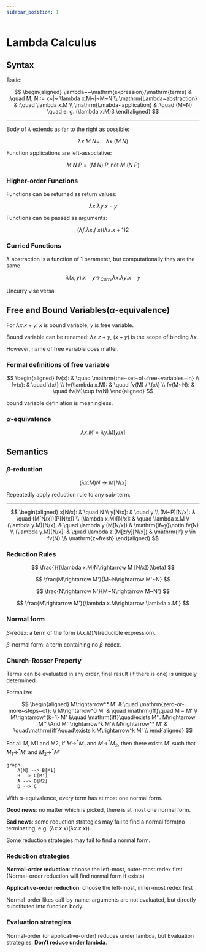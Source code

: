 ```yaml
---
sidebar_position: 1
---
```


# Lambda Calculus

## Syntax

Basic:

$$
\begin{aligned}
    \lambda~~\mathrm{expression}/\mathrm{terms} & :\quad M, N::= x~|~ \lambda x.M~|~M~N \\
    \mathrm{Lambda~abstraction} & :\quad  \lambda x.M \\
    \mathrm{Lmabda~application} & :\quad  (M~N) \quad e. g. (\lambda x.M)3
\end{aligned}
$$

----

Body of $\lambda$ extends as far to the right as possible:

$$
\lambda x. M~N=\quad \lambda x.(M~N)
$$

Function applications are left-associative:

$$
M~N~P = (M~N)~P, \mathrm{not}~M~(N~P)
$$

### Higher-order Functions

Functions can be returned as return values:

$$
\lambda x.\lambda y.x-y
$$

Functions can be passed as arguments:

$$
(\lambda f.\lambda x.f~x)(\lambda x.x+1)2
$$

### Curried Functions

$\lambda$ abstraction is a function of 1 parameter, but computationally they are the same.

$$
\lambda(x, y).x-y\rightarrow_{Curry}\lambda x.\lambda y.x-y
$$

Uncurry vise versa.

## Free and Bound Variables($\alpha$-equivalence)

For $\lambda x.x+y$: $x$ is bound variable, $y$ is free variable.

Bound variable can be renamed: $\lambda z. z+y$, $(x+y)$ is the scope of binding $\lambda x$.

However, name of free variable does matter.

### Formal definitions of free variable

$$
\begin{aligned}
    fv(x): & \quad \mathrm{the~set~of~free~variables~in} \\
    fv(x): & \quad \{x\} \\
    fv(\lambda x.M): &  \quad fv(M) / \{x\} \\
    fv(M~N): &  \quad fv(M)\cup fv(N)
\end{aligned}
$$

bound variable definiation is meaningless.

### $\alpha$-equivalence

$$
\lambda x.M = \lambda y.M[y/x]
$$

## Semantics

### $\beta$-reduction

$$
(\lambda x.M) N \rightarrow M[N/x]
$$

Repeatedly apply reduction rule to any sub-term.

----

$$
\begin{aligned}
    x[N/x]: & \quad N \\
    y[N/x]: & \quad y \\
    (M~P)[N/x]: & \quad (M[N/x])(P[N/x]) \\
    (\lambda x.M)[N/x]: & \quad \lambda x.M \\
    (\lambda y.M)[N/x]: & \quad \lambda y.(M[N/x]) & \mathrm{if~y}\notin fv(N) \\
    (\lambda y.M)[N/x]: & \quad \lambda z.(M[z/y][N/x]) & \mathrm{if} y \in fv(N) \& \mathrm{z~fresh}
\end{aligned}
$$

### Reduction Rules

$$
\frac{}{(\lambda x.M)N\rightarrow M [N/x]}(\beta)
$$

$$
\frac{M\rightarrow M'}{M~N\rightarrow M'~N}
$$

$$
\frac{N\rightarrow N'}{M~N\rightarrow M~N'}
$$

$$
\frac{M\rightarrow M'}{\lambda x.M\rightarrow \lambda x.M'}
$$

### Normal form

$\beta$-redex: a term of the form $(\lambda x.M)N$(reducible expression).

$\beta$-normal form: a term containing no $\beta$-redex.

### Church-Rosser Property

Terms can be evaluated in any order, final result (if there is one) is uniquely determined.

Formalize:

$$
\begin{aligned}
    M\rightarrow^* M' & \quad \mathrm{zero-or-more~steps~of}: \\
    M\rightarrow^0 M' & \quad \mathrm{iff}\quad M = M' \\
    M\rightarrow^{k+1} M' &\quad \mathrm{iff}\quad\exists M''. M\rightarrow M'' \And M''\rightarrow^k M'\\
    M\rightarrow^* M' & \quad\mathrm{iff}\quad\exists k.M\rightarrow^k M' \\
\end{aligned}
$$

For all M, M1 and M2,
if $M\rightarrow^*M_1$ and $M\rightarrow^*M_2$, then there exists M’ such that 
$M_1\rightarrow^*M'$ and $M_2\rightarrow^*M'$

```mermaid
graph
    A[M] --> B[M1]
    B --> C[M']
    A --> D[M2]
    D --> C
```

With $\alpha$-equivalence, every term has at most one normal form.

**Good news**: no matter which is picked, there is at most one normal form.

**Bad news**: some reduction strategies may fail to find a normal form(no terminating, e.g. $(\lambda x.x~x)(\lambda x.x~x)$).

Some reduction strategies may fail to find a normal form.

### Reduction strategies

**Normal-order reduction**: choose the left-most, outer-most redex first
(Normal-order reduction will find normal form if exists)

**Applicative-order reduction**: choose the left-most, inner-most redex first

Normal-order likes call-by-name: arguments are not evaluated, but directly substituted into function body.

### Evaluation strategies

Normal-order (or applicative-order) reduces under lambda, but Evaluation strategies: **Don’t reduce under lambda**.
